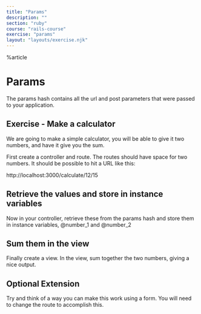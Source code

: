 ```yaml
---
title: "Params"
description: ""
section: "ruby"
course: "rails-course"
exercise: "params"
layout: "layouts/exercise.njk"
---
```


%article

# Params

The params hash contains all the url and post parameters that were passed to your application.

## Exercise - Make a calculator

We are going to make a simple calculator, you will be able to give it two numbers, and have it give you the sum.

First create a controller and route. The routes should have space for two numbers. It should be possible to hit a URL like this:

http://localhost:3000/calculate/12/15

## Retrieve the values and store in instance variables

Now in your controller, retrieve these from the params hash and store them in instance variables, @number_1 and @number_2

## Sum them in the view

Finally create a view. In the view, sum together the two numbers, giving a nice output.

## Optional Extension

Try and think of a way you can make this work using a form. You will need to change the route to accomplish this.
